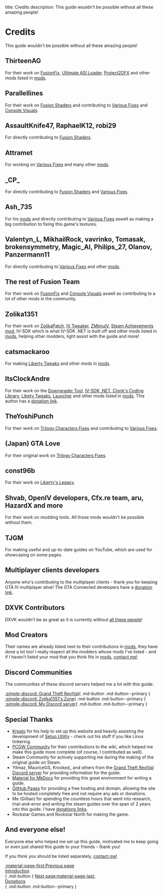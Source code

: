 title: Credits
description: This guide wouldn't be possible without all these amazing people!

# Credits
This guide wouldn't be possible without all these amazing people!

## ThirteenAG
For their work on [FusionFix](essential-modding/fusionfix.md), [Ultimate ASI Loader](../mod-dependencies/#ultimate-asi-loader), [Project2DFX](essential-modding/project2dfx.md) and other mods listed in [mods](extras/mods.md).

## Parallellines
For their work on [Fusion Shaders](essential-modding/fusionfix.md) and contributing to [Various Fixes](essential-modding/variousfixes.md) and [Console Visuals](essential-modding/consolevisuals.md).

## AssaultKnife47, RaphaelK12, robi29
For directly contributing to [Fusion Shaders](essential-modding/fusionfix.md).

## Attramet
For working on [Various Fixes](essential-modding/variousfixes.md) and many other [mods](extras/mods.md).

## \_CP_
For directly contributing to [Fusion Shaders](essential-modding/fusionfix.md) and [Various Fixes](essential-modding/variousfixes.md).

## Ash_735
For his [mods](extras/mods.md) and directly contributing to [Various Fixes](essential-modding/variousfixes.md) aswell as making a big contribution to fixing this game's textures.


## Valentyn_L, MikhailRock, vavrinko, Tomasak, brokensymmetry, Magic_Al, Philips_27, Olanov, Panzermann11
For directly contributing to [Various Fixes](essential-modding/variousfixes.md) and other [mods](extras/mods.md).

## The rest of Fusion Team
For their work on [FusionFix](essential-modding/fusionfix.md) and [Console Visuals](essential-modding/consolevisuals.md) aswell as contributing to a lot of other mods in the community.

## Zolika1351
For their work on [ZolikaPatch](essential-modding/zolikapatch.md), [IV Tweaker](../extras/modloading/#iv-tweaker), [ZMenuIV](../extras/trainers/#zmenuiv), [Steam Achievements mod](https://zolika1351.pages.dev/mods/ivsteamachievements), IV-SDK which is what IV-SDK .NET is built off and other mods listed in [mods](extras/mods.md), helping other modders, light assist with the guide and more!

## catsmackaroo
For making [Liberty Tweaks](essential-modding/libertytweaks.md) and other mods in [mods](extras/mods.md).

## ItsClockAndre
For their work on the [Downgrader Tool](downgrading.md), [IV-SDK .NET, Clonk's Coding Library](../mod-dependencies/#iv-sdk-net), [Libety Tweaks](essential-modding/libertytweaks.md), [Launcher](extras/launcher.md) and other mods listed in [mods](extras/mods.md). This author has a [donation link](support.md).

## TheYoshiPunch
For their work on [Trilogy Characters Fixes](essential-modding/charactersfixes.md) and contributing to [Various Fixes](essential-modding/variousfixes.md).

## (Japan) GTA Love
For their original work on [Trilogy Characters Fixes](essential-modding/charactersfixes.md).

## const96b
For their work on [Liberty's Legacy](../extras/trainers/#libertys-legacy).

## Shvab, OpenIV developers, Cfx.re team, aru, HazardX and more
For their work on modding tools. All those mods wouldn't be possible without them.

## TJGM
For making useful and up-to-date guides on YouTube, which are used for showcasing on some pages.

## Multiplayer clients developers
Anyone who's contributing to the multiplayer clients - thank you for keeping GTA IV multiplayer alive! The GTA Connected developers have a [donation link](support.md).

## DXVK Contributors
DXVK wouldn't be as great as it is currently without [all these people](https://github.com/doitsujin/dxvk/graphs/contributors)!

## Mod Creators
Their names are already listed next to their contributions in [mods](extras/mods.md), they have done a lot too! I really respect all the modders whose mods I've listed - and if I haven't listed your mod that you think fits in [mods](extras/mods.md), [contact me!](contact-me.md)

## Discord Communities
The communities of these discord servers helped me a lot with this guide:

[:simple-discord: Grand Theft RevIVal](https://discord.gg/Wn5eCWGcpb){ .md-button .md-button--primary } [:simple-discord: Zolika1351's Zone](https://discord.gg/KTxxZcNxCc){ .md-button .md-button--primary } [:simple-discord: My Discord server](https://discord.gg/zwmsQqExbQ){ .md-button .md-button--primary }

## Special Thanks
* [Kreato](https://github.com/kreatoo) for his help to set up this website and heavily assisting the development of [Setup Utility](../optimization/#setup-utility) - check out his stuff if you like Linux tinkering.
* [PCGW Community](https://www.pcgamingwiki.com/wiki/Grand_Theft_Auto_IV) for their contributions to the wiki, which helped me make this guide more complete (of course, I contributed as well).
* Steam Community for actively supporting me during the making of the original guide on Steam.
* Yilmaz, MauriceGS, Krooked_ and others from the [Grand Theft RevIVal Discord server](https://discord.gg/Wn5eCWGcpb) for providing information for the guide.
* [Material for MkDocs](https://squidfunk.github.io/mkdocs-material/) for providing this great environment for writing a guide.
* [GitHub Pages](https://pages.github.com/) for providing a free hosting and domain, allowing the site to be hosted completely free and not require any ads or donations.
* Me (Gillian) for spending the countless hours that went into research, trial-and-error and writing the steam guides over the span of 2 years into this guide. I have [donations links](support.md).
* Rockstar Games and Rockstar North for making the game.

## And everyone else!
Everyone else who helped me set up this guide, motivated me to keep going or even just shared this guide to your friends - thank you!

If you think you should be listed separately, [contact me!](contact-me.md)

[:material-page-first:Previous page <br>Introduction</br>](index.md){ .md-button } [Next page:material-page-last: <br>Donations</br>](support.md){ .md-button .md-button--primary }
